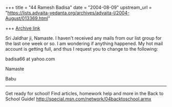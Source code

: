 +++
title = "44 Ramesh Badisa"
date = "2004-08-09"
upstream_url = "https://lists.advaita-vedanta.org/archives/advaita-l/2004-August/013369.html"

+++
[Archive link](https://lists.advaita-vedanta.org/archives/advaita-l/2004-August/013369.html)

Sri Jaldhar ji,
Namaste.
I haven't received any mails from our list group for the last one week or 
so. I am wondering if anything happened. My hot mail account is getting 
full, and thus I request you to change to the following:

badisa66 at yahoo.com

Namaste

Babu

_________________________________________________________________
Get ready for school! Find articles, homework help and more in the Back to 
School Guide! http://special.msn.com/network/04backtoschool.armx


